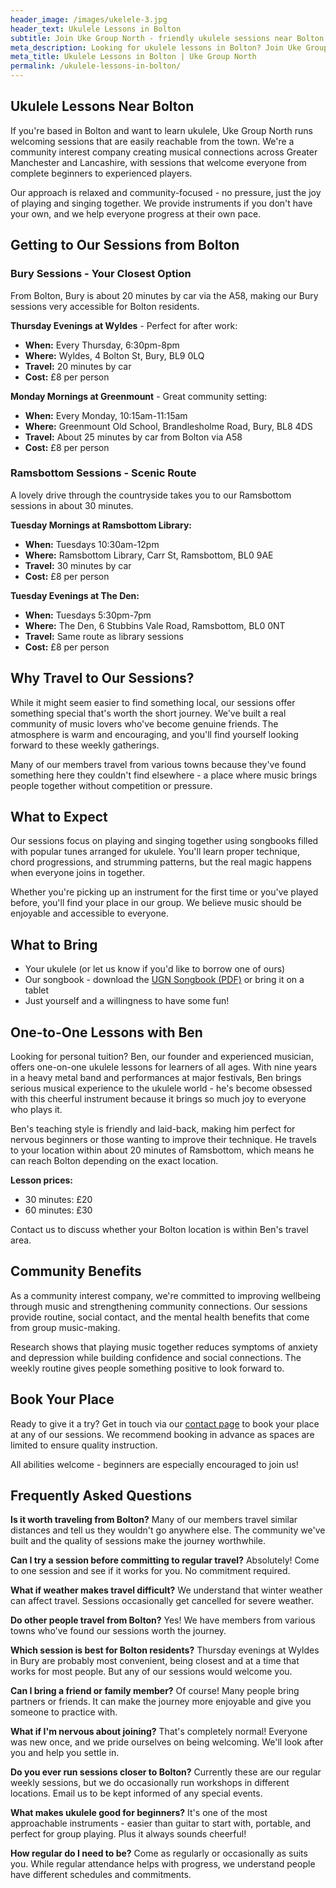```yaml
---
header_image: /images/ukelele-3.jpg
header_text: Ukulele Lessons in Bolton
subtitle: Join Uke Group North - friendly ukulele sessions near Bolton
meta_description: Looking for ukulele lessons in Bolton? Join Uke Group North's welcoming sessions in nearby Bury and Ramsbottom. Easy travel, instruments provided, all ages welcome.
meta_title: Ukulele Lessons in Bolton | Uke Group North
permalink: /ukulele-lessons-in-bolton/
---
```


## Ukulele Lessons Near Bolton

If you're based in Bolton and want to learn ukulele, Uke Group North runs welcoming sessions that are easily reachable from the town. We're a community interest company creating musical connections across Greater Manchester and Lancashire, with sessions that welcome everyone from complete beginners to experienced players.

Our approach is relaxed and community-focused - no pressure, just the joy of playing and singing together. We provide instruments if you don't have your own, and we help everyone progress at their own pace.

## Getting to Our Sessions from Bolton

### Bury Sessions - Your Closest Option

From Bolton, Bury is about 20 minutes by car via the A58, making our Bury sessions very accessible for Bolton residents.

**Thursday Evenings at Wyldes** - Perfect for after work:
- **When:** Every Thursday, 6:30pm-8pm
- **Where:** Wyldes, 4 Bolton St, Bury, BL9 0LQ
- **Travel:** 20 minutes by car
- **Cost:** £8 per person

**Monday Mornings at Greenmount** - Great community setting:
- **When:** Every Monday, 10:15am-11:15am
- **Where:** Greenmount Old School, Brandlesholme Road, Bury, BL8 4DS
- **Travel:** About 25 minutes by car from Bolton via A58
- **Cost:** £8 per person

### Ramsbottom Sessions - Scenic Route

A lovely drive through the countryside takes you to our Ramsbottom sessions in about 30 minutes.

**Tuesday Mornings at Ramsbottom Library:**
- **When:** Tuesdays 10:30am-12pm
- **Where:** Ramsbottom Library, Carr St, Ramsbottom, BL0 9AE
- **Travel:** 30 minutes by car
- **Cost:** £8 per person

**Tuesday Evenings at The Den:**
- **When:** Tuesdays 5:30pm-7pm
- **Where:** The Den, 6 Stubbins Vale Road, Ramsbottom, BL0 0NT
- **Travel:** Same route as library sessions
- **Cost:** £8 per person

## Why Travel to Our Sessions?

While it might seem easier to find something local, our sessions offer something special that's worth the short journey. We've built a real community of music lovers who've become genuine friends. The atmosphere is warm and encouraging, and you'll find yourself looking forward to these weekly gatherings.

Many of our members travel from various towns because they've found something here they couldn't find elsewhere - a place where music brings people together without competition or pressure.

## What to Expect

Our sessions focus on playing and singing together using songbooks filled with popular tunes arranged for ukulele. You'll learn proper technique, chord progressions, and strumming patterns, but the real magic happens when everyone joins in together.

Whether you're picking up an instrument for the first time or you've played before, you'll find your place in our group. We believe music should be enjoyable and accessible to everyone.

## What to Bring

- Your ukulele (or let us know if you'd like to borrow one of ours)
- Our songbook - download the [UGN Songbook (PDF)](/assets/UGN_Songbook_1.1.pdf) or bring it on a tablet
- Just yourself and a willingness to have some fun!

## One-to-One Lessons with Ben

Looking for personal tuition? Ben, our founder and experienced musician, offers one-on-one ukulele lessons for learners of all ages. With nine years in a heavy metal band and performances at major festivals, Ben brings serious musical experience to the ukulele world - he's become obsessed with this cheerful instrument because it brings so much joy to everyone who plays it.

Ben's teaching style is friendly and laid-back, making him perfect for nervous beginners or those wanting to improve their technique. He travels to your location within about 20 minutes of Ramsbottom, which means he can reach Bolton depending on the exact location.

**Lesson prices:**
- 30 minutes: £20
- 60 minutes: £30

Contact us to discuss whether your Bolton location is within Ben's travel area.

## Community Benefits

As a community interest company, we're committed to improving wellbeing through music and strengthening community connections. Our sessions provide routine, social contact, and the mental health benefits that come from group music-making.

Research shows that playing music together reduces symptoms of anxiety and depression while building confidence and social connections. The weekly routine gives people something positive to look forward to.

## Book Your Place

Ready to give it a try? Get in touch via our [contact page](/contact/) to book your place at any of our sessions. We recommend booking in advance as spaces are limited to ensure quality instruction.

All abilities welcome - beginners are especially encouraged to join us!

## Frequently Asked Questions

**Is it worth traveling from Bolton?**
Many of our members travel similar distances and tell us they wouldn't go anywhere else. The community we've built and the quality of sessions make the journey worthwhile.

**Can I try a session before committing to regular travel?**
Absolutely! Come to one session and see if it works for you. No commitment required.

**What if weather makes travel difficult?**
We understand that winter weather can affect travel. Sessions occasionally get cancelled for severe weather.

**Do other people travel from Bolton?**
Yes! We have members from various towns who've found our sessions worth the journey.

**Which session is best for Bolton residents?**
Thursday evenings at Wyldes in Bury are probably most convenient, being closest and at a time that works for most people. But any of our sessions would welcome you.

**Can I bring a friend or family member?**
Of course! Many people bring partners or friends. It can make the journey more enjoyable and give you someone to practice with.

**What if I'm nervous about joining?**
That's completely normal! Everyone was new once, and we pride ourselves on being welcoming. We'll look after you and help you settle in.

**Do you ever run sessions closer to Bolton?**
Currently these are our regular weekly sessions, but we do occasionally run workshops in different locations. Email us to be kept informed of any special events.

**What makes ukulele good for beginners?**
It's one of the most approachable instruments - easier than guitar to start with, portable, and perfect for group playing. Plus it always sounds cheerful!

**How regular do I need to be?**
Come as regularly or occasionally as suits you. While regular attendance helps with progress, we understand people have different schedules and commitments.